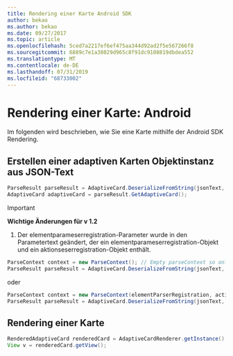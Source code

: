 ```yaml
---
title: Rendering einer Karte Android SDK
author: bekao
ms.author: bekao
ms.date: 09/27/2017
ms.topic: article
ms.openlocfilehash: 5ced7a2217ef6ef475aa344d92ad2f5e567266f8
ms.sourcegitcommit: 6889c7e1a38029d965c8f91dc9108819dbdea552
ms.translationtype: MT
ms.contentlocale: de-DE
ms.lasthandoff: 07/31/2019
ms.locfileid: "68733002"
---
```

# <a name="render-a-card---android"></a>Rendering einer Karte: Android

Im folgenden wird beschrieben, wie Sie eine Karte mithilfe der Android SDK Rendering.

## <a name="create-adaptive-card-object-instance-from-json-text"></a>Erstellen einer adaptiven Karten Objektinstanz aus JSON-Text

```java
ParseResult parseResult = AdaptiveCard.DeserializeFromString(jsonText, AdaptiveCardRenderer.VERSION, elementParserRegistration);
AdaptiveCard adaptiveCard = parseResult.GetAdaptiveCard();
```
> [!IMPORTANT]
> **Wichtige Änderungen für v 1.2**
> 

1. Der elementparameserregistration-Parameter wurde in den Parametertext geändert, der ein elementparameserregistration-Objekt und ein aktionseserregistration-Objekt enthält.

```java
ParseContext context = new ParseContext(); // Empty parseContext so only known elements up to v1.2 will be parsed
ParseResult parseResult = AdaptiveCard.DeserializeFromString(jsonText, AdaptiveCardRenderer.VERSION, context);
```

oder

```java
ParseContext context = new ParseContext(elementParserRegistration, actionParserRegistration);
ParseResult parseResult = AdaptiveCard.DeserializeFromString(jsonText, AdaptiveCardRenderer.VERSION, context);
```

## <a name="render-a-card"></a>Rendering einer Karte

```java
RenderedAdaptiveCard renderedCard = AdaptiveCardRenderer.getInstance().render(context, fragmentManager, adaptiveCard, cardActionHandler, hostConfig);
View v = renderedCard.getView();
```
